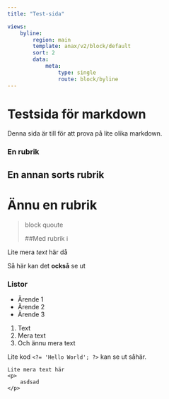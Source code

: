 ```yaml
---
title: "Test-sida"

views:
    byline:
        region: main
        template: anax/v2/block/default
        sort: 2
        data:
            meta:
                type: single
                route: block/byline
---
```

Testsida för markdown
=========================

Denna sida är till för att prova på lite olika markdown.

### En rubrik

En annan sorts rubrik
--------------

Ännu en rubrik
===========

>block quoute
>
> ##Med rubrik i 

Lite mera *text* här då

Så här kan det **också** se ut

### Listor
+ Ärende 1
+ Ärende 2
+ Ärende 3

1. Text
2. Mera text
3. Och ännu mera text

Lite kod `<?= 'Hello World'; ?>` kan se ut såhär.

    Lite mera text här
    <p>
        asdsad
    </p>